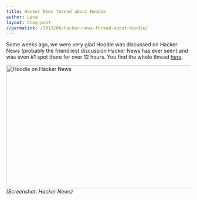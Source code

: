 ```yaml
---
title: Hacker News thread about Hoodie
author: Lena
layout: blog-post
//permalink: /2013/06/hacker-news-thread-about-hoodie/
---
```

Some weeks ago, we were very glad Hoodie was discussed on Hacker News (probably the friendliest discussion Hacker News has ever seen) and was even #1 spot there for over 12 hours. You find the whole thread [here][1].

[<img class="alignnone  wp-image-64" alt="Hoodie on Hacker News" src="/dist/blog/2013/06/Bildschirmfoto-2013-06-10-um-14.25.02-1024x460.png" width="750" height="336" />][1]*(Screenshot: Hacker News)*

&nbsp;

 [1]: https://news.ycombinator.com/item?id=5514284
